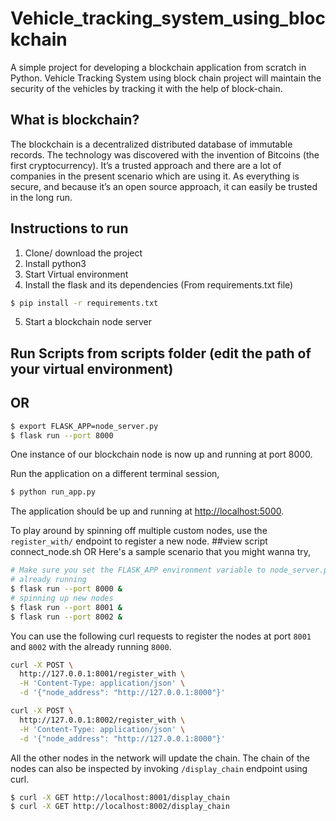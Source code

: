 # Vehicle_tracking_system_using_blockchain
A simple project for developing a blockchain application from scratch in Python. Vehicle Tracking System using block chain project will maintain the
security of the vehicles by tracking it with the help of block-chain.

## What is blockchain? 
The blockchain is a decentralized distributed database of immutable records. The technology was discovered with the invention of Bitcoins
(the first cryptocurrency). It’s a trusted approach and there are a lot of companies in the present scenario which are using it. As everything is secure, and because it’s an open source approach, it can easily be trusted in the long run.

## Instructions to run

1. Clone/ download the project
2. Install python3
3. Start Virtual environment
4. Install the flask and its dependencies (From requirements.txt file)

```sh
$ pip install -r requirements.txt
```

5. Start a blockchain node server
## Run Scripts from scripts folder (edit the path of your virtual environment)
## OR
```sh
$ export FLASK_APP=node_server.py
$ flask run --port 8000
```

One instance of our blockchain node is now up and running at port 8000.

Run the application on a different terminal session,

```sh
$ python run_app.py
```

The application should be up and running at [http://localhost:5000](http://localhost:5000).


To play around by spinning off multiple custom nodes, use the `register_with/` endpoint to register a new node. 
##view script connect_node.sh OR
Here's a sample scenario that you might wanna try,

```sh
# Make sure you set the FLASK_APP environment variable to node_server.py before running these nodes
# already running
$ flask run --port 8000 &
# spinning up new nodes
$ flask run --port 8001 &
$ flask run --port 8002 &
```

You can use the following curl requests to register the nodes at port `8001` and `8002` with the already running `8000`.

```sh
curl -X POST \
  http://127.0.0.1:8001/register_with \
  -H 'Content-Type: application/json' \
  -d '{"node_address": "http://127.0.0.1:8000"}'
```

```sh
curl -X POST \
  http://127.0.0.1:8002/register_with \
  -H 'Content-Type: application/json' \
  -d '{"node_address": "http://127.0.0.1:8000"}'
```

All the other nodes in the network will update the chain. The chain of the nodes can also be inspected by invoking `/display_chain` endpoint using curl.

```sh
$ curl -X GET http://localhost:8001/display_chain
$ curl -X GET http://localhost:8002/display_chain
```

